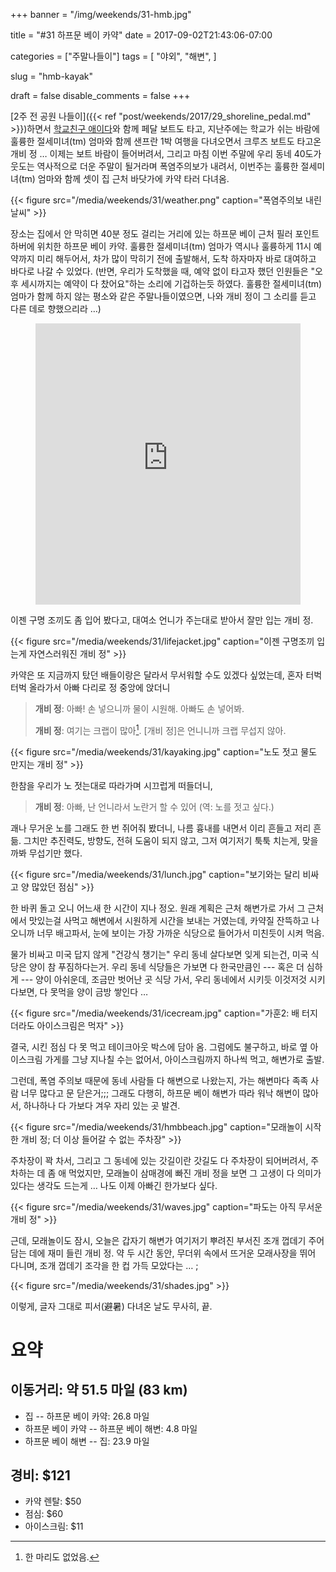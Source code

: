 +++
banner = "/img/weekends/31-hmb.jpg"

title = "#31 하프문 베이 카약"
date = 2017-09-02T21:43:06-07:00

categories = ["주말나들이"]
tags = [
    "야외",
    "해변",
]

slug = "hmb-kayak"

draft = false
disable_comments = false
+++

[2주 전 공원 나들이]({{< ref "post/weekends/2017/29_shoreline_pedal.md" >}})하면서
[학교친구 애이다](/people/학교친구-애이다)와 함께 페달 보트도 타고,
지난주에는 학교가 쉬는 바람에 훌륭한 절세미녀(tm) 엄마와 함께 샌프란 1박 여행을
다녀오면서 크루즈 보트도 타고온 개비 정 … 이제는 보트 바람이 들어버려서,
그리고 마침 이번 주말에 우리 동네 40도가 웃도는 역사적으로 더운 주말이 될거라며
폭염주의보가 내려서, 이번주는 훌륭한 절세미녀(tm) 엄마와 함께 셋이 집 근처
바닷가에 카약 타러 다녀옴.

<!--more-->

{{< figure
  src="/media/weekends/31/weather.png"
  caption="폭염주의보 내린 날씨" >}}

장소는 집에서 안 막히면 40분 정도 걸리는 거리에 있는 하프문 베이 근처 필러
포인트 하버에 위치한 하프문 베이 카약.
훌륭한 절세미녀(tm) 엄마가 역시나 훌륭하게 11시 예약까지 미리 해두어서, 차가
많이 막히기 전에 출발해서, 도착 하자마자 바로 대여하고 바다로 나갈 수 있었다.
(반면, 우리가 도착했을 때, 예약 없이 타고자 했던 인원들은 "오후 세시까지는
예약이 다 찼어요"하는 소리에 기겁하는듯 하였다. 훌륭한 절세미녀(tm) 엄마가 함께
하지 않는 평소와 같은 주말나들이였으면, 나와 개비 정이 그 소리를 듣고 다른 데로
향했으리라 …)

<figure>
<iframe src="https://www.google.com/maps/embed?pb=!1m18!1m12!1m3!1d3165.185567673311!2d-122.48333068432143!3d37.503541235490346!2m3!1f0!2f0!3f0!3m2!1i1024!2i768!4f13.1!3m3!1m2!1s0x808f73b78ec70c13%3A0x163d6b47dddc66e3!2sHalf+Moon+Bay+Kayak+Co.!5e0!3m2!1sen!2sus!4v1504414825300"
width="100%" height="450" frameborder="0" style="border:0" allowfullscreen></iframe>
</figure>

이젠 구명 조끼도 좀 입어 봤다고, 대여소 언니가 주는대로 받아서 잘만 입는 개비
정.

{{< figure
  src="/media/weekends/31/lifejacket.jpg"
  caption="이젠 구명조끼 입는게 자연스러워진 개비 정" >}}

카약은 또 지금까지 탔던 배들이랑은 달라서 무서워할 수도 있겠다 싶었는데, 혼자
터벅터벅 올라가서 아빠 다리로 정 중앙에 앉더니

> **개비 정**: 아빠! 손 넣으니까 물이 시원해. 아빠도 손 넣어봐.
>
> **개비 정**: 여기는 크랩이 많아[^1]. [개비 정]은 언니니까 크랩 무섭지 않아.

[^1]: 한 마리도 없었음.

{{< figure
  src="/media/weekends/31/kayaking.jpg"
  caption="노도 젓고 물도 만지는 개비 정" >}}

한참을 우리가 노 젓는대로 따라가며 시끄럽게 떠들더니,

> **개비 정**: 아빠, 난 언니라서 노란거 할 수 있어 (역: 노를 젓고 싶다.)

괘나 무거운 노를 그래도 한 번 쥐어줘 봤더니, 나름 흉내를 내면서 이리 흔들고
저리 흔듦. 그치만 추진력도, 방향도, 전혀 도움이 되지 않고, 그저 여기저기
툭툭 치는게, 맞을까봐 무섭기만 했다.

{{< figure
  src="/media/weekends/31/lunch.jpg"
  caption="보기와는 달리 비싸고 양 많았던 점심" >}}

한 바퀴 돌고 오니 어느새 한 시간이 지나 정오.
원래 계획은 근처 해변가로 가서 그 근처에서 맛있는걸 사먹고 해변에서 시원하게
시간을 보내는 거였는데, 카약질 잔뜩하고 나오니까 너무 배고파서,
눈에 보이는 가장 가까운 식당으로 들어가서 미친듯이 시켜 먹음.


물가 비싸고 미국 답지 않게 "건강식 챙기는" 우리 동네 살다보면 잊게 되는건,
미국 식당은 양이 참 푸짐하다는거. 우리 동네 식당들은 가보면 다 한국만큼인 ---
혹은 더 심하게 --- 양이 아쉬운데, 조금만 벗어난 곳 식당 가서, 우리 동네에서
시키듯 이것저것 시키다보면, 다 못먹을 양이 금방 쌓인다 …

{{< figure
  src="/media/weekends/31/icecream.jpg"
  caption="가훈2: 배 터지더라도 아이스크림은 먹자" >}}

결국, 시킨 점심 다 못 먹고 테이크아웃 박스에 담아 옴. 그럼에도 불구하고,
바로 옆 아이스크림 가게를 그냥 지나칠 수는 없어서, 아이스크림까지 하나씩 먹고,
해변가로 출발.

그런데, 폭염 주의보 때문에 동네 사람들 다 해변으로 나왔는지, 가는 해변마다 족족
사람 너무 많다고 문 닫은거;;; 그래도 다행히, 하프문 베이 해변가 따라
워낙 해변이 많아서, 하나하나 다 가보다 겨우 자리 있는 곳 발견.

{{< figure
  src="/media/weekends/31/hmbbeach.jpg"
  caption="모래놀이 시작한 개비 정; 더 이상 들어갈 수 없는 주차장" >}}

주차장이 꽉 차서, 그리고 그 동네에 있는 갓길이란 갓길도 다 주차장이 되어버려서,
주차하는 데 좀 애 먹었지만, 모래놀이 삼매경에 빠진 개비 정을 보면 그 고생이
다 의미가 있다는 생각도 드는게 … 나도 이제 아빠긴 한가보다 싶다.

{{< figure
  src="/media/weekends/31/waves.jpg"
  caption="파도는 아직 무서운 개비 정" >}}

근데, 모래놀이도 잠시, 오늘은 갑자기 해변가 여기저기 뿌려진 부서진 조개 껍데기
주어 담는 데에 재미 들린 개비 정. 약 두 시간 동안, 무더위 속에서 뜨거운
모래사장을 뛰어 다니며, 조개 껍데기 조각을 한 컵 가득 모았다는 … ;

{{< figure
  src="/media/weekends/31/shades.jpg" >}}



이렇게, 글자 그대로 피서(避暑) 다녀온 날도 무사히, 끝.

# 요약

## 이동거리: 약 51.5 마일 (83 km)

- 집 -- 하프문 베이 카약: 26.8 마일
- 하프문 베이 카약 -- 하프문 베이 해변: 4.8 마일
- 하프문 베이 해변 -- 집: 23.9 마일

## 경비: $121

- 카약 렌탈: $50
- 점심: $60
- 아이스크림: $11
